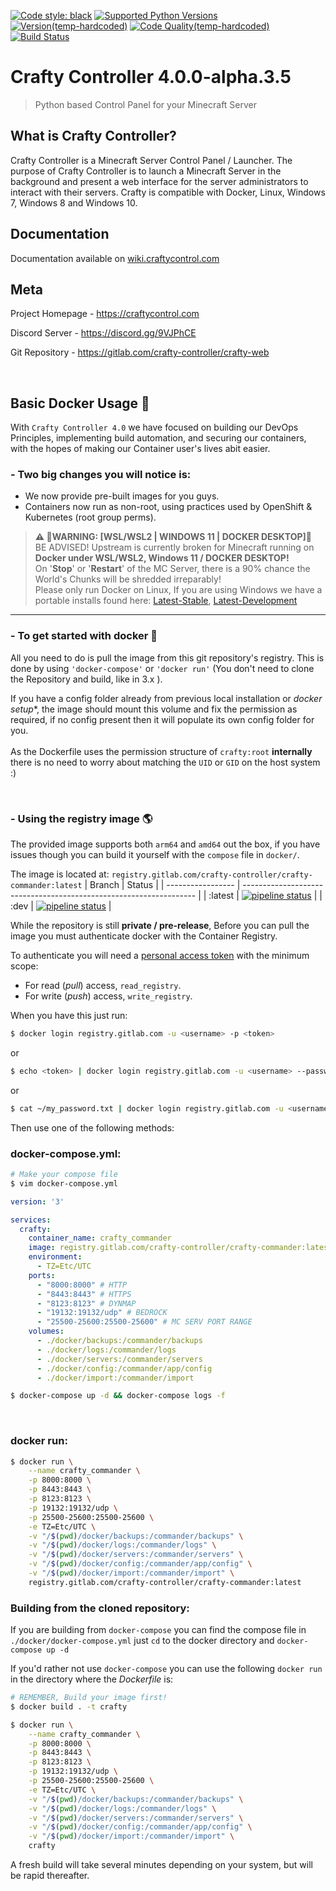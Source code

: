 [![Code style: black](https://img.shields.io/badge/code%20style-black-000000.svg)](https://github.com/psf/black)
[![Supported Python Versions](https://shields.io/badge/python-3.7%20%7C%203.8%20%7C%203.9-blue)](https://gitlab.com/crafty-controller/crafty-commander)
[![Version(temp-hardcoded)](https://img.shields.io/badge/release-v4.0.0--alpha3.5-orange)](https://gitlab.com/crafty-controller/crafty-commander)
[![Code Quality(temp-hardcoded)](https://img.shields.io/badge/code%20quality-10-brightgreen)](https://gitlab.com/crafty-controller/crafty-commander)
[![Build Status](https://gitlab.com/crafty-controller/crafty-commander/badges/master/pipeline.svg)](https://gitlab.com/crafty-controller/crafty-commander/-/commits/master)
# Crafty Controller 4.0.0-alpha.3.5
> Python based Control Panel for your Minecraft Server

## What is Crafty Controller?
Crafty Controller is a Minecraft Server Control Panel / Launcher. The purpose
of Crafty Controller is to launch a Minecraft Server in the background and present
a web interface for the server administrators to interact with their servers. Crafty
is compatible with Docker, Linux, Windows 7, Windows 8 and Windows 10.

## Documentation
Documentation available on [wiki.craftycontrol.com](https://craftycontrol.com)

## Meta
Project Homepage - https://craftycontrol.com

Discord Server - https://discord.gg/9VJPhCE

Git Repository - https://gitlab.com/crafty-controller/crafty-web

<br>

## Basic Docker Usage 🐳

With `Crafty Controller 4.0` we have focused on building our DevOps Principles, implementing build automation, and securing our containers, with the hopes of making our Container user's lives abit easier.

### - Two big changes you will notice is:
- We now provide pre-built images for you guys.
- Containers now run as non-root, using practices used by OpenShift & Kubernetes (root group perms).


> __**⚠ 🔻WARNING: [WSL/WSL2 | WINDOWS 11 | DOCKER DESKTOP]🔻**__ <br>
 BE ADVISED! Upstream is currently broken for Minecraft running on **Docker under WSL/WSL2, Windows 11 / DOCKER DESKTOP!** <br>
 On '**Stop**' or '**Restart**' of the MC Server, there is a 90% chance the World's Chunks will be shredded irreparably! <br>
 Please only run Docker on Linux, If you are using Windows we have a portable installs found here: [Latest-Stable](https://gitlab.com/crafty-controller/crafty-commander/-/jobs/artifacts/master/download?job=win-prod-build), [Latest-Development](https://gitlab.com/crafty-controller/crafty-commander/-/jobs/artifacts/dev/download?job=win-dev-build)

----

### - To get started with docker 🛫
All you need to do is pull the image from this git repository's registry.
This is done by using `'docker-compose'` or `'docker run'` (You don't need to clone the Repository and build, like in 3.x ).

If you have a config folder already from previous local installation or _docker setup_*, the image should mount this volume and fix the permission as required, if no config present then it will populate its own config folder for you. <br> <br>
As the Dockerfile uses the permission structure of `crafty:root` **internally** there is no need to worry about matching the `UID` or `GID` on the host system :)

<br>

### - Using the registry image 🌎
The provided image supports both `arm64` and `amd64` out the box, if you have issues though you can build it yourself with the `compose` file in `docker/`.

The image is located at: `registry.gitlab.com/crafty-controller/crafty-commander:latest`
| Branch             | Status                                                                |
| ----------------- | ------------------------------------------------------------------ |
| :latest | [![pipeline status](https://gitlab.com/crafty-controller/crafty-commander/badges/master/pipeline.svg)](https://gitlab.com/crafty-controller/crafty-commander/-/commits/master) |
| :dev | [![pipeline status](https://gitlab.com/crafty-controller/crafty-commander/badges/dev/pipeline.svg)](https://gitlab.com/crafty-controller/crafty-commander/-/commits/dev) |

While the repository is still **private / pre-release**,
Before you can pull the image you must authenticate docker with the Container Registry.

To authenticate you will need a [personal access token](https://docs.gitlab.com/ee/user/profile/personal_access_tokens.html)
with the minimum scope:

- For read (*pull*) access, `read_registry`.
- For write (*push*) access, `write_registry`.

When you have this just run:
```bash
$ docker login registry.gitlab.com -u <username> -p <token>
```
or
```bash
$ echo <token> | docker login registry.gitlab.com -u <username> --password-stdin
```
or
```bash
$ cat ~/my_password.txt | docker login registry.gitlab.com -u <username> --password-stdin
```

Then use one of the following methods:
### **docker-compose.yml:**
```sh
# Make your compose file
$ vim docker-compose.yml
```
```yml
version: '3'

services:
  crafty:
    container_name: crafty_commander
    image: registry.gitlab.com/crafty-controller/crafty-commander:latest
    environment:
      - TZ=Etc/UTC
    ports:
      - "8000:8000" # HTTP
      - "8443:8443" # HTTPS
      - "8123:8123" # DYNMAP
      - "19132:19132/udp" # BEDROCK
      - "25500-25600:25500-25600" # MC SERV PORT RANGE
    volumes:
      - ./docker/backups:/commander/backups
      - ./docker/logs:/commander/logs
      - ./docker/servers:/commander/servers
      - ./docker/config:/commander/app/config
      - ./docker/import:/commander/import
```
```sh
$ docker-compose up -d && docker-compose logs -f
```
<br>

### **docker run:**
```sh
$ docker run \
	--name crafty_commander \
	-p 8000:8000 \
	-p 8443:8443 \
	-p 8123:8123 \
	-p 19132:19132/udp \
	-p 25500-25600:25500-25600 \
	-e TZ=Etc/UTC \
	-v "/$(pwd)/docker/backups:/commander/backups" \
	-v "/$(pwd)/docker/logs:/commander/logs" \
	-v "/$(pwd)/docker/servers:/commander/servers" \
	-v "/$(pwd)/docker/config:/commander/app/config" \
	-v "/$(pwd)/docker/import:/commander/import" \
	registry.gitlab.com/crafty-controller/crafty-commander:latest
```

### **Building from the cloned repository:**

If you are building from `docker-compose` you can find the compose file in `./docker/docker-compose.yml` just `cd` to the docker directory and `docker-compose up -d`

If you'd rather not use `docker-compose` you can use the following `docker run` in the directory where the *Dockerfile* is:
```sh
# REMEMBER, Build your image first!
$ docker build . -t crafty

$ docker run \
	--name crafty_commander \
	-p 8000:8000 \
	-p 8443:8443 \
	-p 8123:8123 \
	-p 19132:19132/udp \
	-p 25500-25600:25500-25600 \
	-e TZ=Etc/UTC \
	-v "/$(pwd)/docker/backups:/commander/backups" \
	-v "/$(pwd)/docker/logs:/commander/logs" \
	-v "/$(pwd)/docker/servers:/commander/servers" \
	-v "/$(pwd)/docker/config:/commander/app/config" \
	-v "/$(pwd)/docker/import:/commander/import" \
	crafty
```
A fresh build will take several minutes depending on your system, but will be rapid thereafter.
